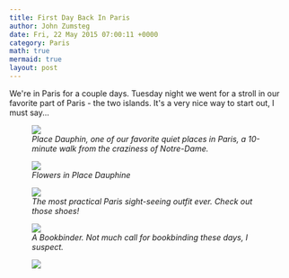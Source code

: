 ```yaml
---
title: First Day Back In Paris
author: John Zumsteg
date: Fri, 22 May 2015 07:00:11 +0000
category: Paris
math: true
mermaid: true
layout: post
---
```

We're in Paris for a couple days. Tuesday night we went for a stroll in our favorite part of Paris - the two islands. It's a very nice way to start out, I must say...

<figure>
	<img src="{{site.url}}/assets/images/2015/05/DSC04702.jpg"/>
	<figcaption><em>Place Dauphin, one of our favorite quiet places in Paris, a 10-minute walk from the craziness of Notre-Dame.</em></figcaption>
</figure>



<figure>
	<img src="{{site.url}}/assets/images/2015/05/DSC04696.jpg"/>
	<figcaption><em>Flowers in Place Dauphine</em></figcaption>
</figure>



<figure>
	<img src="{{site.url}}/assets/images/2015/05/DSC04711.jpg"/>
	<figcaption><em>The most practical Paris sight-seeing outfit ever. Check out those shoes!</em></figcaption>
</figure>



<figure>
	<img src="{{site.url}}/assets/images/2015/05/DSC04699.jpg"/>
	<figcaption><em>A Bookbinder. Not much call for bookbinding these days, I suspect.</em></figcaption>
</figure>



<figure>
	<img src="{{site.url}}/assets/images/2015/05/DSC04700.jpg"/>
	<figcaption></figcaption>
</figure>



